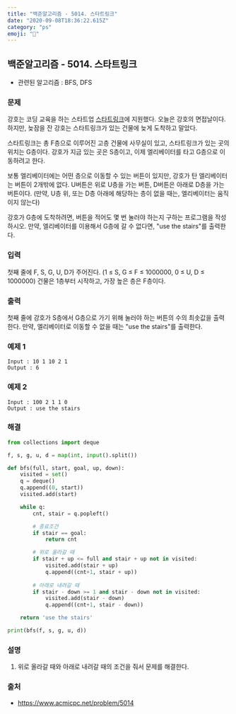 ```yaml
---
title: "백준알고리즘 - 5014. 스타트링크"
date: "2020-09-08T18:36:22.615Z"
category: "ps"
emoji: "🌄"
---
```


## 백준알고리즘 - 5014. 스타트링크

- 관련된 알고리즘 : BFS, DFS

### 문제

강호는 코딩 교육을 하는 스타트업 [스타트링크](https://startlink.io/)에 지원했다. 오늘은 강호의 면접날이다. 하지만, 늦잠을 잔 강호는 스타트링크가 있는 건물에 늦게 도착하고 말았다.

스타트링크는 총 F층으로 이루어진 고층 건물에 사무실이 있고, 스타트링크가 있는 곳의 위치는 G층이다. 강호가 지금 있는 곳은 S층이고, 이제 엘리베이터를 타고 G층으로 이동하려고 한다.

보통 엘리베이터에는 어떤 층으로 이동할 수 있는 버튼이 있지만, 강호가 탄 엘리베이터는 버튼이 2개밖에 없다. U버튼은 위로 U층을 가는 버튼, D버튼은 아래로 D층을 가는 버튼이다. (만약, U층 위, 또는 D층 아래에 해당하는 층이 없을 때는, 엘리베이터는 움직이지 않는다)

강호가 G층에 도착하려면, 버튼을 적어도 몇 번 눌러야 하는지 구하는 프로그램을 작성하시오. 만약, 엘리베이터를 이용해서 G층에 갈 수 없다면, "use the stairs"를 출력한다.

### 입력

첫째 줄에 F, S, G, U, D가 주어진다. (1 ≤ S, G ≤ F ≤ 1000000, 0 ≤ U, D ≤ 1000000) 건물은 1층부터 시작하고, 가장 높은 층은 F층이다.

### 출력

첫째 줄에 강호가 S층에서 G층으로 가기 위해 눌러야 하는 버튼의 수의 최솟값을 출력한다. 만약, 엘리베이터로 이동할 수 없을 때는 "use the stairs"를 출력한다.

### 예제 1

```
Input : 10 1 10 2 1
Output : 6
```

### 예제 2

```
Input : 100 2 1 1 0
Output : use the stairs
```

### 해결

```python
from collections import deque

f, s, g, u, d = map(int, input().split())

def bfs(full, start, goal, up, down):
    visited = set()
    q = deque()
    q.append((0, start))
    visited.add(start)

    while q:
        cnt, stair = q.popleft()

        # 종료조건
        if stair == goal:
            return cnt

        # 위로 올라갈 때
        if stair + up <= full and stair + up not in visited:
            visited.add(stair + up)
            q.append((cnt+1, stair + up))
            
        # 아래로 내려갈 때
        if stair - down >= 1 and stair - down not in visited:
            visited.add(stair - down)
            q.append((cnt+1, stair - down))

    return 'use the stairs'

print(bfs(f, s, g, u, d))
```

### 설명

1. 위로 올라갈 때와 아래로 내려갈 때의 조건을 줘서 문제를 해결한다.

### 출처

- https://www.acmicpc.net/problem/5014